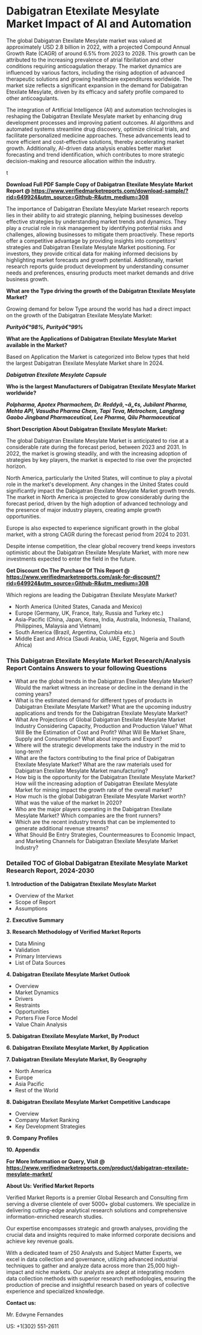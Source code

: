 <meta name="title" content="Global Dabigatran Etexilate Mesylate Market Impact of AI and Automation"><meta name="description" content="The global Dabigatran Etexilate Mesylate market was valued at approximately USD 2.8 billion in 2022, with a projected Compound Annual Growth Rate (CAGR) of around 6.5%"><meta name="title" content="Dabigatran Etexilate Mesylate Market Size, Share, Scope, Trends, Growth, Opportunities, Analysis, Forecast"><h1>Dabigatran Etexilate Mesylate Market Impact of AI and Automation</h1><p>The global Dabigatran Etexilate Mesylate market was valued at approximately USD 2.8 billion in 2022, with a projected Compound Annual Growth Rate (CAGR) of around 6.5% from 2023 to 2028. This growth can be attributed to the increasing prevalence of atrial fibrillation and other conditions requiring anticoagulation therapy. The market dynamics are influenced by various factors, including the rising adoption of advanced therapeutic solutions and growing healthcare expenditures worldwide. The market size reflects a significant expansion in the demand for Dabigatran Etexilate Mesylate, driven by its efficacy and safety profile compared to other anticoagulants.</p><p>The integration of Artificial Intelligence (AI) and automation technologies is reshaping the Dabigatran Etexilate Mesylate market by enhancing drug development processes and improving patient outcomes. AI algorithms and automated systems streamline drug discovery, optimize clinical trials, and facilitate personalized medicine approaches. These advancements lead to more efficient and cost-effective solutions, thereby accelerating market growth. Additionally, AI-driven data analysis enables better market forecasting and trend identification, which contributes to more strategic decision-making and resource allocation within the industry.</p>t</p><p id="" class=""><strong>Download Full PDF Sample Copy of Dabigatran Etexilate Mesylate Market Report @ <a href="https://www.verifiedmarketreports.com/download-sample/?rid=649924&utm_source=Github-R&utm_medium=308" target="_blank">https://www.verifiedmarketreports.com/download-sample/?rid=649924&utm_source=Github-R&utm_medium=308</a></strong></p><p>The importance of&nbsp;Dabigatran Etexilate Mesylate Market research reports lies in their ability to aid strategic planning, helping businesses develop effective strategies by understanding market trends and dynamics. They play a crucial role in risk management by identifying potential risks and challenges, allowing businesses to mitigate them proactively. These reports offer a competitive advantage by providing insights into competitors' strategies and Dabigatran Etexilate Mesylate Market positioning. For investors, they provide critical data for making informed decisions by highlighting market forecasts and growth potential. Additionally, market research reports guide product development by understanding consumer needs and preferences, ensuring products meet market demands and drive business growth.</p><p><strong>What are the&nbsp;Type driving the growth of the Dabigatran Etexilate Mesylate Market?</strong></p><p id="" class="">Growing demand for below Type around the world has had a direct impact on the growth of the Dabigatran Etexilate Mesylate Market:</p><em><strong>Purityâ€°98%, Purityâ€°99%</strong></em></p><strong>What are the&nbsp;Applications&nbsp;of Dabigatran Etexilate Mesylate Market available in the Market?</strong></p><p id="" class="">Based on Application the Market is categorized into Below types that held the largest Dabigatran Etexilate Mesylate Market share In 2024.</p><em><strong>Dabigatran Etexilate Mesylate Capsule</strong></em></p><strong>Who is the largest Manufacturers of Dabigatran Etexilate Mesylate Market worldwide?</strong></p><p><em><strong>Polpharma, Apotex Pharmachem, Dr. Reddyâ‚¬â„¢s, Jubilant Pharma, Mehta API, Vasudha Pharma Chem, Tapi Teva, Metrochem, Langfang Gaobo Jingband Pharmaceutical, Lee Pharma, Qilu Pharmaceutical</strong></em></p><p id="" class=""><strong>Short Description About Dabigatran Etexilate Mesylate Market:</strong></p><p>The global Dabigatran Etexilate Mesylate Market is anticipated to rise at a considerable rate during the forecast period, between 2023 and 2031. In 2022, the market is growing steadily, and with the increasing adoption of strategies by key players, the market is expected to rise over the projected horizon.</p><p>North America, particularly the United States, will continue to play a pivotal role in the market's development. Any changes in the United States could significantly impact the Dabigatran Etexilate Mesylate Market growth trends. The market in North America is projected to grow considerably during the forecast period, driven by the high adoption of advanced technology and the presence of major industry players, creating ample growth opportunities.</p><p>Europe is also expected to experience significant growth in the global market, with a strong CAGR during the forecast period from 2024 to 2031.</p><p>Despite intense competition, the clear global recovery trend keeps investors optimistic about the Dabigatran Etexilate Mesylate Market, with more new investments expected to enter the field in the future.</p><p id="" class=""><strong>Get Discount On The Purchase Of This Report @ <a href="https://www.verifiedmarketreports.com/ask-for-discount/?rid=649924&utm_source=Github-R&utm_medium=308" target="_blank">https://www.verifiedmarketreports.com/ask-for-discount/?rid=649924&utm_source=Github-R&utm_medium=308</a></strong></p>Which regions are leading the Dabigatran Etexilate Mesylate Market?</p><ul><li>North America (United States, Canada and Mexico)</li><li>Europe (Germany, UK, France, Italy, Russia and Turkey etc.)</li><li>Asia-Pacific (China, Japan, Korea, India, Australia, Indonesia, Thailand, Philippines, Malaysia and Vietnam)</li><li>South America (Brazil, Argentina, Columbia etc.)</li><li>Middle East and Africa (Saudi Arabia, UAE, Egypt, Nigeria and South Africa)</li></ul><h3 id="" class="">This Dabigatran Etexilate Mesylate Market Research/Analysis Report Contains Answers to your following Questions</h3><ul><li>What are the global trends in the Dabigatran Etexilate Mesylate Market? Would the market witness an increase or decline in the demand in the coming years?</li><li>What is the estimated demand for different types of products in Dabigatran Etexilate Mesylate Market? What are the upcoming industry applications and trends for the Dabigatran Etexilate Mesylate Market?</li><li>What Are Projections of Global Dabigatran Etexilate Mesylate Market Industry Considering Capacity, Production and Production Value? What Will Be the Estimation of Cost and Profit? What Will Be Market Share, Supply and Consumption? What about imports and Export?</li><li>Where will the strategic developments take the industry in the mid to long-term?</li><li>What are the factors contributing to the final price of Dabigatran Etexilate Mesylate Market? What are the raw materials used for Dabigatran Etexilate Mesylate Market manufacturing?</li><li>How big is the opportunity for the Dabigatran Etexilate Mesylate Market? How will the increasing adoption of Dabigatran Etexilate Mesylate Market for mining impact the growth rate of the overall market?</li><li>How much is the global Dabigatran Etexilate Mesylate Market worth? What was the value of the market In 2020?</li><li>Who are the major players operating in the Dabigatran Etexilate Mesylate Market? Which companies are the front runners?</li><li>Which are the recent industry trends that can be implemented to generate additional revenue streams?</li><li>What Should Be Entry Strategies, Countermeasures to Economic Impact, and Marketing Channels for Dabigatran Etexilate Mesylate Market Industry?</li></ul><h3 id="" class="">Detailed TOC of Global Dabigatran Etexilate Mesylate Market Research Report, 2024-2030</h3><p id="" class=""><strong>1. Introduction of the Dabigatran Etexilate Mesylate Market</strong></p><ul><li>Overview of the Market</li><li>Scope of Report</li><li>Assumptions</li></ul><p id="" class=""><strong>2. Executive Summary</strong></p><p id="" class=""><strong>3. Research Methodology of Verified Market Reports</strong></p><ul><li>Data Mining</li><li>Validation</li><li>Primary Interviews</li><li>List of Data Sources</li></ul><p id="" class=""><strong>4. Dabigatran Etexilate Mesylate Market Outlook</strong></p><ul><li>Overview</li><li>Market Dynamics</li><li>Drivers</li><li>Restraints</li><li>Opportunities</li><li>Porters Five Force Model</li><li>Value Chain Analysis</li></ul><p id="" class=""><strong>5. Dabigatran Etexilate Mesylate Market, By Product</strong></p><p id="" class=""><strong>6. Dabigatran Etexilate Mesylate Market, By Application</strong></p><p id="" class=""><strong>7. Dabigatran Etexilate Mesylate Market, By Geography</strong></p><ul><li>North America</li><li>Europe</li><li>Asia Pacific</li><li>Rest of the World</li></ul><p id="" class=""><strong>8. Dabigatran Etexilate Mesylate Market Competitive Landscape</strong></p><ul><li>Overview</li><li>Company Market Ranking</li><li>Key Development Strategies</li></ul><p id="" class=""><strong>9. Company Profiles</strong></p><p id="" class=""><strong>10. Appendix</strong></p><p id="" class=""><strong>For More Information or Query, Visit @ <a href="https://www.verifiedmarketreports.com/product/dabigatran-etexilate-mesylate-market/" target="_blank">https://www.verifiedmarketreports.com/product/dabigatran-etexilate-mesylate-market/</a></strong></p><p id="" class=""><strong>About Us: Verified Market Reports</strong></p><p id="" class="">Verified Market Reports is a premier Global Research and Consulting firm serving a diverse clientele of over 5000+ global customers. We specialize in delivering cutting-edge analytical research solutions and comprehensive information-enriched research studies.</p><p id="" class="">Our expertise encompasses strategic and growth analyses, providing the crucial data and insights required to make informed corporate decisions and achieve key revenue goals.</p><p id="" class="">With a dedicated team of 250 Analysts and Subject Matter Experts, we excel in data collection and governance, utilizing advanced industrial techniques to gather and analyze data across more than 25,000 high-impact and niche markets. Our analysts are adept at integrating modern data collection methods with superior research methodologies, ensuring the production of precise and insightful research based on years of collective experience and specialized knowledge.</p><p id="" class=""><strong>Contact us:</strong></p><p id="" class="">Mr. Edwyne Fernandes</p><p id="" class="">US: +1(302) 551-2611</p>